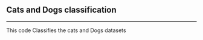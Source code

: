 ## Cats and Dogs classification
--------------------------------------
This code Classifies the cats and Dogs datasets

